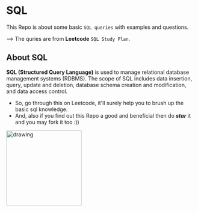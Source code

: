 # SQL

This Repo is about some basic ```SQL queries``` with examples and questions.

--> The quries are from **Leetcode** ```SQL Study Plan```.

## About SQL

**SQL (Structured Query Language)** is used to manage relational database management systems (RDBMS). The scope of SQL includes data insertion, query, update and deletion, database schema creation and modification, and data access control.

- So, go through this on Leetcode, it'll surely help you to brush up the basic sql knowledge.
- And, also if you find out this Repo a good and beneficial then do _**star**_ it and you may fork it too :))


<img src="https://user-images.githubusercontent.com/66178140/181936963-27e2b2fe-c312-4ef6-9745-edec0cf6b8f3.png" alt="drawing" width="200" height="200"/>


